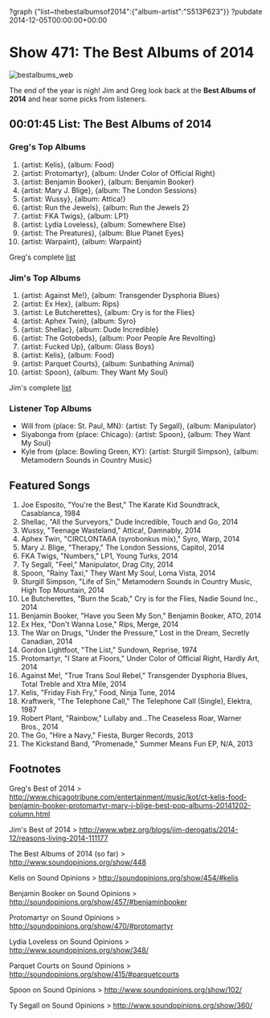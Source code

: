 ?graph {"list~thebestalbumsof2014":{"album-artist":"S513P623"}}
?pubdate 2014-12-05T00:00:00+00:00

# Show 471: The Best Albums of 2014

![bestalbums_web](http://static.soundopinions.org/images/2014/bestalbums_web.jpg)

The end of the year is nigh! Jim and Greg look back at the **Best Albums of 2014** and hear some picks from listeners.

## 00:01:45 List: The Best Albums of 2014

### Greg's Top Albums

1. {artist: Kelis}, {album: Food}
2. {artist: Protomartyr}, {album: Under Color of Official Right}
3. {artist: Benjamin Booker}, {album: Benjamin Booker}
4. {artist: Mary J. Blige}, {album: The London Sessions}
5. {artist: Wussy}, {album: Attica!}
6. {artist: Run the Jewels}, {album: Run the Jewels 2}
7. {artist: FKA Twigs}, {album: LP1}
8. {artist: Lydia Loveless}, {album: Somewhere Else}
9. {artist: The Preatures}, {album: Blue Planet Eyes}
10. {artist: Warpaint}, {album: Warpaint}

Greg's complete [list](http://tinyurl.com/p4tx363)

### Jim's Top Albums

1. {artist: Against Me!}, {album: Transgender Dysphoria Blues}
2. {artist: Ex Hex}, {album: Rips}
3. {artist: Le Butcherettes}, {album: Cry is for the Flies}
4. {artist: Aphex Twin}, {album: Syro}
5. {artist: Shellac}, {album: Dude Incredible}
6. {artist: The Gotobeds}, {album: Poor People Are Revolting} 
7. {artist: Fucked Up}, {album: Glass Boys} 
8. {artist: Kelis}, {album: Food} 
9. {artist: Parquet Courts}, {album: Sunbathing Animal}
10. {artist: Spoon}, {album: They Want My Soul} 

Jim's complete [list](http://tinyurl.com/khfayw7)

### Listener Top Albums

- Will from {place: St. Paul, MN}: {artist: Ty Segall}, {album: Manipulator} 
- Siyabonga from {place: Chicago}: {artist: Spoon}, {album: They Want My Soul}
- Kyle from {place: Bowling Green, KY}: {artist: Sturgill Simpson}, {album: Metamodern Sounds in Country Music}


## Featured Songs

1. Joe Esposito, "You're the Best," The Karate Kid Soundtrack, Casablanca, 1984 
1. Shellac, "All the Surveyors," Dude Incredible, Touch and Go, 2014 
1. Wussy, "Teenage Wasteland," Attica!, Damnably, 2014 
1. Aphex Twin, "CIRCLONTA6A (syrobonkus mix)," Syro, Warp, 2014 
1. Mary J. Blige, "Therapy," The London Sessions, Capitol, 2014 
1. FKA Twigs, "Numbers," LP1, Young Turks, 2014 
1. Ty Segall, "Feel," Manipulator, Drag City, 2014 
1. Spoon, "Rainy Taxi," They Want My Soul, Loma Vista, 2014 
1. Sturgill Simpson, "Life of Sin," Metamodern Sounds in Country Music, High Top Mountain, 2014 
1. Le Butcherettes, "Burn the Scab," Cry is for the Flies, Nadie Sound Inc., 2014 
1. Benjamin Booker, "Have you Seen My Son," Benjamin Booker, ATO, 2014 
1. Ex Hex, "Don't Wanna Lose," Rips, Merge, 2014 
1. The War on Drugs, "Under the Pressure," Lost in the Dream, Secretly Canadian, 2014 
1. Gordon Lightfoot, "The List," Sundown, Reprise, 1974 
1. Protomartyr, "I Stare at Floors," Under Color of Official Right, Hardly Art, 2014 
1. Against Me!, "True Trans Soul Rebel," Transgender Dysphoria Blues, Total Treble and Xtra Mile, 2014 
1. Kelis, "Friday Fish Fry," Food, Ninja Tune, 2014 
1. Kraftwerk, "The Telephone Call," The Telephone Call (Single), Elektra, 1987 
1. Robert Plant, "Rainbow," Lullaby and…The Ceaseless Roar, Warner Bros., 2014 
1. The Go, "Hire a Navy," Fiesta, Burger Records, 2013
1. The Kickstand Band, "Promenade," Summer Means Fun EP, N/A, 2013 


## Footnotes

Greg's Best of 2014 > http://www.chicagotribune.com/entertainment/music/kot/ct-kelis-food-benjamin-booker-protomartyr-mary-j-blige-best-pop-albums-20141202-column.html

Jim's Best of 2014 > http://www.wbez.org/blogs/jim-derogatis/2014-12/reasons-living-2014-111177

The Best Albums of 2014 (so far) > http://www.soundopinions.org/show/448

Kelis on Sound Opinions > http://soundopinions.org/show/454/#kelis

Benjamin Booker on Sound Opinions > http://soundopinions.org/show/457/#benjaminbooker

Protomartyr on Sound Opinions > http://soundopinions.org/show/470/#protomartyr

Lydia Loveless on Sound Opinions > http://www.soundopinions.org/show/348/

Parquet Courts on Sound Opinions > http://soundopinions.org/show/415/#parquetcourts

Spoon on Sound Opinions > http://www.soundopinions.org/show/102/

Ty Segall on Sound Opinions > http://www.soundopinions.org/show/360/